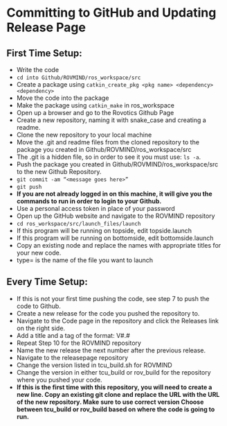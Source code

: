 # Committing to GitHub and Updating Release Page

## First Time Setup:
- Write the code
- `cd into Github/ROVMIND/ros_workspace/src`
- Create a package using `catkin_create_pkg <pkg name> <dependency> <dependency>`
- Move the code into the package
- Make the package using `catkin_make` in ros_workspace
- Open up a browser and go to the Rovotics Github Page
- Create a new repository, naming it with snake_case and creating a readme.
- Clone the new repository to your local machine
- Move the .git and readme files from the cloned repository to the package you created in Github/ROVMIND/ros_workspace/src
- The .git is a hidden file, so in order to see it you must use: `ls -a`.
- Push the package you created in Github/ROVMIND/ros_workspace/src to the new Github Repository.
- `git commit -am “<message goes here>”`
- `git push`
- **If you are not already logged in on this machine, it will give you the commands to run in order to login to your Github.**
- Use a personal access token in place of your password
- Open up the GitHub website and navigate to the ROVMIND repository
- `cd ros_workspace/src/launch_files/launch`
- If this program will be running on topside, edit topside.launch
- If this program will be running on bottomside, edit bottomside.launch
- Copy an existing node and replace the names with appropriate titles for your new code.
- type= is the name of the file you want to launch

## Every Time Setup:
- If this is not your first time pushing the code, see step 7 to push the code to Github.
- Create a new release for the code you pushed the repository to.
- Navigate to the Code page in the repository and click the Releases link on the right side.
- Add a title and a tag of the format: V#.#
- Repeat Step 10 for the ROVMIND repository
- Name the new release the next number after the previous release.
- Navigate to the releasepage repository
- Change the version listed in tcu_build.sh for ROVMIND
- Change the version in either tcu_build or rov_build for the repository where you pushed your code.
- **If this is the first time with this repository, you will need to create a new line. Copy an existing git clone and replace the URL with the URL of the new repository. Make sure to use correct version
Choose between tcu_build or rov_build based on where the code is going to run.**
  
  
